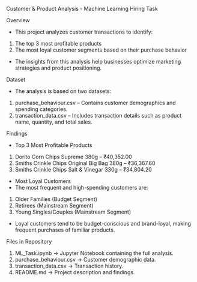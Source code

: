 Customer & Product Analysis - Machine Learning Hiring Task


Overview

- This project analyzes customer transactions to identify:
1) The top 3 most profitable products
2) The most loyal customer segments based on their purchase behavior
- The insights from this analysis help businesses optimize marketing strategies and product positioning.


Dataset

- The analysis is based on two datasets:
1) purchase_behaviour.csv – Contains customer demographics and spending categories.
2) transaction_data.csv – Includes transaction details such as product name, quantity, and total sales.


Findings

- Top 3 Most Profitable Products
1) Dorito Corn Chips Supreme 380g – ₹40,352.00
2) Smiths Crinkle Chips Original Big Bag 380g – ₹36,367.60
3) Smiths Crinkle Chips Salt & Vinegar 330g – ₹34,804.20

- Most Loyal Customers
- The most frequent and high-spending customers are:
1) Older Families (Budget Segment)
2) Retirees (Mainstream Segment)
3) Young Singles/Couples (Mainstream Segment)
- Loyal customers tend to be budget-conscious and brand-loyal, making frequent purchases of familiar products.


Files in Repository

1) ML_Task.ipynb → Jupyter Notebook containing the full analysis.
2) purchase_behaviour.csv → Customer demographic data.
3) transaction_data.csv → Transaction history.
4) README.md → Project description and findings.
